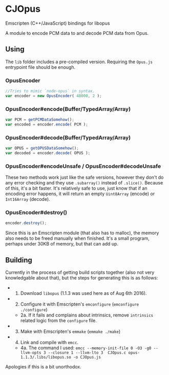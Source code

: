 # CJOpus
Emscripten (C++/JavaScript) bindings for libopus

A module to encode PCM data to and decode PCM data from Opus.

## Using

The `lib` folder includes a pre-compiled version. Requiring the `Opus.js` entrypoint file should be enough.

### OpusEncoder

```js
//Tries to mimic `node-opus` in syntax.
var encoder = new OpusEncoder( 48000, 2 );
```

### OpusEncoder#encode(Buffer/TypedArray/Array)

```js
var PCM = getPCMDataSomehow();
var encoded = encoder.encode( PCM );
```

### OpusEncoder#decode(Buffer/TypedArray/Array)

```js
var OPUS = getOPUSDataSomehow();
var decoded = encoder.decode( OPUS );
```

### OpusEncoder#encodeUnsafe / OpusEncoder#decodeUnsafe

These two methods work just like the safe versions, however they don't do any error checking and they use `.subarray()` instead of `.slice()`. Because of this, it's a bit faster. It's relatively safe to use, just know that if an encoding error happens, it will return an empty `Uint8Array` (encode) or `Int16Array` (decode).

### OpusEncoder#destroy()

```js
encoder.destroy();
```

Since this is an Emscripten module (that also has to malloc), the memory also needs to be freed manually when finished. It's a small program, perhaps under 30KB of memory, but that can add up.

## Building

Currently in the process of getting build scripts together (also not very knowledgable about that), but the steps for generating this is as follows:

* 1. Download `libopus` (1.1.3 was used here as of Aug 6th 2016).
* 2. Configure it with Emscripten's `emconfigure` (`emconfigure ./configure`)
  * 2a. If it fails and complains about intrinsics, remove `intrinsics` related logic from the `configure` file.
* 3. Make with Emscripten's `emmake` (`emmake ./make`)
* 4. Link and compile with `emcc`.
  * 4a. The command I used: `emcc --memory-init-file 0 -O3 -g0 --llvm-opts 3 --closure 1 --llvm-lto 3  CJOpus.c opus-1.1.3/.libs/libopus.so -o CJOpus.js`

Apologies if this is a bit unorthodox.
